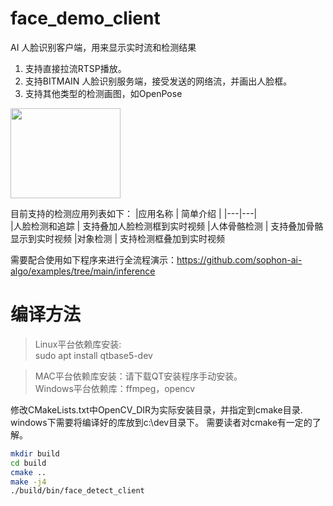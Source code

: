 # face_demo_client

AI 人脸识别客户端，用来显示实时流和检测结果
1. 支持直接拉流RTSP播放。
2. 支持BITMAIN 人脸识别服务端，接受发送的网络流，并画出人脸框。
3. 支持其他类型的检测画图，如OpenPose

<img src="./res/face.jpg" width="176" height="144">

目前支持的检测应用列表如下：
|应用名称 | 简单介绍 |
|---|---|  
|人脸检测和追踪 | 支持叠加人脸检测框到实时视频
|人体骨骼检测 | 支持叠加骨骼显示到实时视频
|对象检测 | 支持检测框叠加到实时视频

需要配合使用如下程序来进行全流程演示：https://github.com/sophon-ai-algo/examples/tree/main/inference
# 编译方法

> Linux平台依赖库安装:  
> sudo apt install qtbase5-dev

> MAC平台依赖库安装：请下载QT安装程序手动安装。   
> Windows平台依赖库：ffmpeg，opencv  

修改CMakeLists.txt中OpenCV_DIR为实际安装目录，并指定到cmake目录. windows下需要将编译好的库放到c:\\dev目录下。 需要读者对cmake有一定的了解。  

```bash
mkdir build   
cd build
cmake ..   
make -j4   
./build/bin/face_detect_client
```


